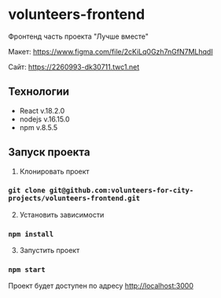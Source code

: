 # volunteers-frontend

Фронтенд часть проекта "Лучше вместе"

Макет: https://www.figma.com/file/2cKiLq0Gzh7nGfN7MLhqdI

Сайт: https://2260993-dk30711.twc1.net

## Технологии

- React v.18.2.0
- nodejs v.16.15.0
- npm v.8.5.5

## Запуск проекта

1. Клонировать проект

### `git clone git@github.com:volunteers-for-city-projects/volunteers-frontend.git`

2. Установить зависимости

### `npm install`

3. Запустить проект

### `npm start`

Проект будет доступен по адресу [http://localhost:3000](http://localhost:3000)
